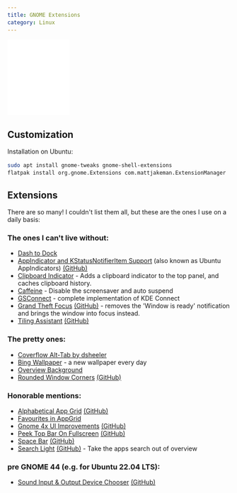 ```yaml
---
title: GNOME Extensions
category: Linux
---
```


<img src="assets/Gnomelogo-white.svg" width="140">

## Customization

Installation on Ubuntu:
```bash
sudo apt install gnome-tweaks gnome-shell-extensions
flatpak install org.gnome.Extensions com.mattjakeman.ExtensionManager
```

## Extensions

There are so many! I couldn't list them all, but these are the ones I use on a daily basis:

### The ones I can't live without:

- [Dash to Dock](https://extensions.gnome.org/extension/307/dash-to-dock/)
- [AppIndicator and KStatusNotifierItem Support](https://extensions.gnome.org/extension/615/appindicator-support/) (also known as Ubuntu AppIndicators) [(GitHub)](https://github.com/ubuntu/gnome-shell-extension-appindicator)
- [Clipboard Indicator](https://extensions.gnome.org/extension/779/clipboard-indicator/) - Adds a clipboard indicator to the top panel, and caches clipboard history.
- [Caffeine](https://extensions.gnome.org/extension/517/caffeine/) - Disable the screensaver and auto suspend
- [GSConnect](https://extensions.gnome.org/extension/1319/gsconnect/) - complete implementation of KDE Connect
- [Grand Theft Focus](https://extensions.gnome.org/extension/5410/grand-theft-focus/) [(GitHub)](https://github.com/zalckos/GrandTheftFocus) - removes the 'Window is ready' notification and brings the window into focus instead.
- [Tiling Assistant](https://extensions.gnome.org/extension/3733/tiling-assistant/) [(GitHub)](https://github.com/Leleat/Tiling-Assistant)

### The pretty ones:

- [Coverflow Alt-Tab by dsheeler](https://extensions.gnome.org/extension/97/coverflow-alt-tab/)
- [Bing Wallpaper](https://extensions.gnome.org/extension/1262/bing-wallpaper-changer/) - a new wallpaper every day
- [Overview Background](https://extensions.gnome.org/extension/5856/overview-background/)
- [Rounded Window Corners](https://extensions.gnome.org/extension/5237/rounded-window-corners/) [(GitHub)](https://github.com/yilozt/rounded-window-corners)

### Honorable mentions:

- [Alphabetical App Grid](https://extensions.gnome.org/extension/4269/alphabetical-app-grid/) [(GitHub)](https://github.com/stuarthayhurst/alphabetical-grid-extension)
- [Favourites in AppGrid](https://extensions.gnome.org/extension/4485/favourites-in-appgrid/)
- [Gnome 4x UI Improvements](https://extensions.gnome.org/extension/4158/gnome-40-ui-improvements/) [(GitHub)](https://github.com/axxapy/gnome-ui-tune)
- [Peek Top Bar On Fullscreen](https://extensions.gnome.org/extension/6048/peek-top-bar-on-fullscreen/) [(GitHub)](https://github.com/marcinjahn/gnome-peek-top-bar-on-fullscreen-extension#readme)
- [Space Bar](https://extensions.gnome.org/extension/5090/space-bar/) [(GitHub)](https://github.com/christopher-l/space-bar)
- [Search Light](https://extensions.gnome.org/extension/5489/search-light/) [(GitHub)](https://github.com/icedman/search-light) - Take the apps search out of overview


### pre GNOME 44 (e.g. for Ubuntu 22.04 LTS):

- [Sound Input & Output Device Chooser](https://extensions.gnome.org/extension/906/sound-output-device-chooser/) [(GitHub)](https://github.com/kgshank/gse-sound-output-device-chooser)
